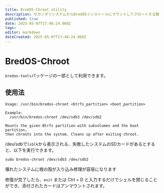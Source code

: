 ```yaml
---
title: BredOS-Chroot utility
description: セカンダリシステムからBredOSインストールにマウントしてクロートする簡単なツール
published: true
date: 2025-05-07T17:48:24.068Z
tags:
editor: markdown
dateCreated: 2025-05-07T17:48:24.068Z
---
```


# BredOS-Chroot

`bredos-tools`パッケージの一部として利用できます。

## 使用法

```
Usage: /usr/bin/bredos-chroot <btrfs_partition> <boot_partition>

Example:
  /usr/bin/bredos-chroot /dev/sdb3 /dev/sdb2

Mounts the given Btrfs partition with subvolumes and the boot partition,
then chroots into the system. Cleans up after exiting chroot.
```

/dev/sdbで`lsblk`から表示される、失敗したシステムのSDカードがあるとすると、以下を実行できます。

```
sudo bredos-chroot /dev/sdb3 /dev/sdb2
```

壊れたシステムに根の殻が入り込み修理が容易になります

修復が完了したら、`exit` または Ctrl + D と入力するだけでシェルを閉じることができ、添付されたカードはアンマウントされます。